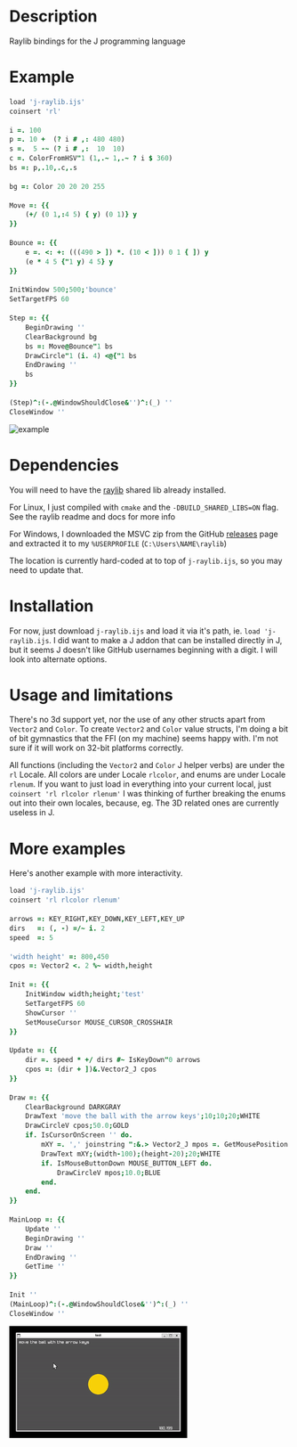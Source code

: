 # Description

Raylib bindings for the J programming language

# Example

```j
load 'j-raylib.ijs'
coinsert 'rl'

i =. 100
p =. 10 +  (? i # ,: 480 480)
s =.  5 -~ (? i # ,:  10  10)
c =. ColorFromHSV"1 (1,.~ 1,.~ ? i $ 360)
bs =: p,.10,.c,.s

bg =: Color 20 20 20 255

Move =: {{
    (+/ (0 1,:4 5) { y) (0 1)} y
}}

Bounce =: {{
    e =. <: +: (((490 > ]) *. (10 < ])) 0 1 { ]) y
    (e * 4 5 {"1 y) 4 5} y
}}

InitWindow 500;500;'bounce'
SetTargetFPS 60

Step =: {{
    BeginDrawing ''
    ClearBackground bg
    bs =: Move@Bounce"1 bs
    DrawCircle"1 (i. 4) <@{"1 bs
    EndDrawing ''
    bs
}}

(Step)^:(-.@WindowShouldClose&'')^:(_) ''
CloseWindow ''
```

![example](screenshots/bounce.gif)

# Dependencies

You will need to have the [raylib](https://github.com/raysan5/raylib) shared lib already installed.

For Linux, I just compiled with `cmake` and the `-DBUILD_SHARED_LIBS=ON` flag.
See the raylib readme and docs for more info

For Windows, I downloaded the MSVC zip from the GitHub [releases](https://github.com/raysan5/raylib/releases/tag/5.0) page and extracted it to my `%USERPROFILE` (`C:\Users\NAME\raylib`)
 
The location is currently hard-coded at to top of `j-raylib.ijs`, so you may need to update that.

# Installation

For now, just download `j-raylib.ijs` and load it via it's path, ie. `load 'j-raylib.ijs`.
I did want to make a J addon that can be installed directly in J, but it seems J doesn't like GitHub usernames beginning with a digit. I will look into alternate options.

# Usage and limitations

There's no 3d support yet, nor the use of any other structs apart from `Vector2` and `Color`.
To create `Vector2` and `Color` value structs, I'm doing a bit of bit gymnastics that the FFI (on my machine) seems happy with. I'm not sure if it will work on 32-bit platforms correctly.

All functions (including the `Vector2` and `Color` J helper verbs) are under the `rl` Locale.
All colors are under Locale `rlcolor`, and enums are under Locale `rlenum`.
If you want to just load in everything into your current local, just `coinsert 'rl rlcolor rlenum'`
I was thinking of further breaking the enums out into their own locales, because, eg. The  3D related ones are currently useless in J.

# More examples

Here's another example with more interactivity.

```j
load 'j-raylib.ijs'
coinsert 'rl rlcolor rlenum'

arrows =: KEY_RIGHT,KEY_DOWN,KEY_LEFT,KEY_UP
dirs   =: (, -) =/~ i. 2
speed  =: 5

'width height' =: 800,450
cpos =: Vector2 <. 2 %~ width,height

Init =: {{
    InitWindow width;height;'test'
    SetTargetFPS 60
    ShowCursor ''
    SetMouseCursor MOUSE_CURSOR_CROSSHAIR
}}

Update =: {{
    dir =. speed * +/ dirs #~ IsKeyDown"0 arrows
    cpos =: (dir + ])&.Vector2_J cpos
}}

Draw =: {{
    ClearBackground DARKGRAY
    DrawText 'move the ball with the arrow keys';10;10;20;WHITE
    DrawCircleV cpos;50.0;GOLD
    if. IsCursorOnScreen '' do.
        mXY =. ',' joinstring ":&.> Vector2_J mpos =. GetMousePosition ''
        DrawText mXY;(width-100);(height-20);20;WHITE
        if. IsMouseButtonDown MOUSE_BUTTON_LEFT do.
            DrawCircleV mpos;10.0;BLUE
        end.
    end.
}}

MainLoop =: {{
    Update ''
    BeginDrawing ''
    Draw ''
    EndDrawing ''
    GetTime ''
}}

Init ''
(MainLoop)^:(-.@WindowShouldClose&'')^:(_) ''
CloseWindow ''
```

![example](screenshots/move.gif)
